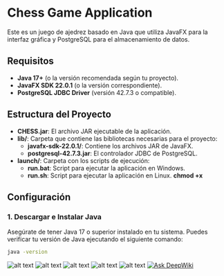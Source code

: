 # Chess Game Application

Este es un juego de ajedrez basado en Java que utiliza JavaFX para la interfaz gráfica y PostgreSQL para el almacenamiento de datos.

## Requisitos

- **Java 17+** (o la versión recomendada según tu proyecto).
- **JavaFX SDK 22.0.1** (o la versión correspondiente).
- **PostgreSQL JDBC Driver** (versión 42.7.3 o compatible).

## Estructura del Proyecto

- **CHESS.jar**: El archivo JAR ejecutable de la aplicación.
- **lib/**: Carpeta que contiene las bibliotecas necesarias para el proyecto:
  - **javafx-sdk-22.0.1/**: Contiene los archivos JAR de JavaFX.
  - **postgresql-42.7.3.jar**: El controlador JDBC de PostgreSQL.
- **launch/**: Carpeta con los scripts de ejecución:
  - **run.bat**: Script para ejecutar la aplicación en Windows.
  - **run.sh**: Script para ejecutar la aplicación en Linux. **chmod +x**

## Configuración

### 1. Descargar e Instalar Java

Asegúrate de tener Java 17 o superior instalado en tu sistema. Puedes verificar tu versión de Java ejecutando el siguiente comando:

```bash
java -version
````
![alt text](menu.png)
![alt text](regsister.png)
![alt text](login.png)
![alt text](eleccion_color.png)
![alt text](partida.png)
[![Ask DeepWiki](https://deepwiki.com/badge.svg)](https://deepwiki.com/MarcRoviraP/chess)
